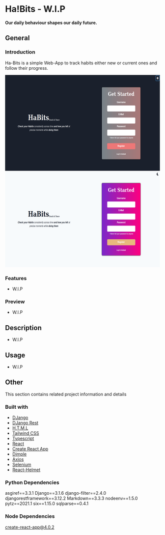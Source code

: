 # Ha!Bits - W.I.P
**Our daily behaviour shapes our daily future.**

## General

### Introduction
Ha-Bits is a simple Web-App to track habits either new or current ones and
follow their progress.

![alt text](https://github.com/Ellie1341994/HaBitsProject/blob/main/AppScreenshots/index_dm.png?raw=true)
![alt text](https://github.com/Ellie1341994/HaBitsProject/blob/main/AppScreenshots/index_lm.png?raw=true)

### Features
- W.I.P

### Preview
- W.I.P

## Description
- W.I.P

## Usage
- W.I.P

## Other
This section contains related project information and details

### Built with
- [DJango](https://www.djangoproject.com/start/overview/)
- [DJango Rest](https://www.django-rest-framework.org/)
- [H.T.M.L](https://html.spec.whatwg.org/)
- [Tailwind CSS](https://tailwindcss.com/)
- [Typescript](https://www.typescriptlang.org/docs/handbook/jsx.html)
- [React](https://reactjs.org/)
- [Create React App](https://create-react-app.dev/docs/adding-typescript/)
- [Dimple](http://dimplejs.org/)
- [Axios](https://www.npmjs.com/package/axios)
- [Selenium](https://pypi.org/project/selenium/)
- [React-Helmet](https://www.npmjs.com/package/react-helmet)

### Python Dependencies
asgiref==3.3.1
Django==3.1.6
django-filter==2.4.0
djangorestframework==3.12.2
Markdown==3.3.3
nodeenv==1.5.0
pytz==2021.1
six==1.15.0
sqlparse==0.4.1

### Node Dependencies
create-react-app@4.0.2
